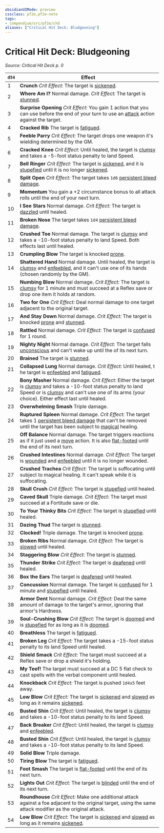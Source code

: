 ```yaml
---
obsidianUIMode: preview
cssclass: pf2e,pf2e-note
tags:
- compendium/src/pf2e/chd
aliases: ["Critical Hit Deck: Bludgeoning"]
---
```

# Critical Hit Deck: Bludgeoning  
*Source: Critical Hit Deck p. 0*  

| `d54` | Effect |
|-------|--------|
| 1 | **Crunch** _Crit Effect:_ The target is [sickened](conditions.md#Sickened). |
| 2 | **Where Am I?** Normal damage. _Crit Effect:_ The target is [stunned](conditions.md#Stunned). |
| 3 | **Surprise Opening** _Crit Effect:_ You gain 1 action that you can use before the end of your turn to use an [attack](attack.md "Attack Combat Trait") action against the target. |
| 4 | **Cracked Rib** The target is [fatigued](conditions.md#Fatigued). |
| 5 | **Feeble Parry** _Crit Effect:_ The target drops one weapon it's wielding determined by the GM. |
| 6 | **Cracked Knee** _Crit Effect:_ Until healed, the target is [clumsy](conditions.md#Clumsy) and takes a -5-foot status penalty to land Speed. |
| 7 | **Bell Ringer** _Crit Effect:_ The target is [sickened](conditions.md#Sickened), and it is [stupefied](conditions.md#Stupefied) until it is no longer [sickened](conditions.md#Sickened). |
| 8 | **Split Open** _Crit Effect:_ The target takes `1d6` [persistent bleed damage](conditions.md#Persistent%20Damage). |
| 9 | **Momentum** You gain a +2 circumstance bonus to all attack rolls until the end of your next turn. |
| 10 | **I See Stars** Normal damage. _Crit Effect:_ The target is [dazzled](conditions.md#Dazzled) until healed. |
| 11 | **Broken Nose** The target takes `1d4` [persistent bleed damage](conditions.md#Persistent%20Damage). |
| 12 | **Crushed Toe** Normal damage. The target is [clumsy](conditions.md#Clumsy) and takes a -10-foot status penalty to land Speed. Both effects last until healed. |
| 13 | **Crumpling Blow** The target is knocked [prone](conditions.md#Prone). |
| 14 | **Shattered Hand** Normal damage. Until healed, the target is [clumsy](conditions.md#Clumsy) and [enfeebled](conditions.md#Enfeebled), and it can't use one of its hands (chosen randomly by the GM). |
| 15 | **Numbing Blow** Normal damage. _Crit Effect:_ The target is [clumsy](conditions.md#Clumsy) for 1 minute and must succeed at a Reflex save or drop one item it holds at random. |
| 16 | **Two for One** _Crit Effect:_ Deal normal damage to one target adjacent to the original target. |
| 17 | **And Stay Down** Normal damage. _Crit Effect:_ The target is knocked [prone](conditions.md#Prone) and [stunned](conditions.md#Stunned). |
| 18 | **Rattled** Normal damage. _Crit Effect:_ The target is [confused](conditions.md#Confused) for 1 round. |
| 19 | **Nighty Night** Normal damage. _Crit Effect:_ The target falls [unconscious](conditions.md#Unconscious) and can't wake up until the of its next turn. |
| 20 | **Brained** The target is [stunned](conditions.md#Stunned). |
| 21 | **Collapsed Lung** Normal damage. _Crit Effect:_ Until healed, t he target is [enfeebled](conditions.md#Enfeebled) and [fatigued](conditions.md#Fatigued). |
| 22 | **Bony Masher** Normal damage. _Crit Effect:_ Either the target is [clumsy](conditions.md#Clumsy) and takes a -10-foot status penalty to land Speed or is [clumsy](conditions.md#Clumsy) and can't use one of its arms (your choice). Either effect last until healed. |
| 23 | **Overwhelming Smash** Triple damage. |
| 24 | **Ruptured Spleen** Normal damage. _Crit Effect:_ The target takes 1 [persistent bleed damage](conditions.md#Persistent%20Damage) that can't be removed until the target has been subject to [magical](magical.md "Magical Item Trait") healing. |
| 25 | **Off Balance** Normal damage. The target triggers reactions as if it just used a [move](move.md "Move Combat Trait") action. It is also [flat-footed](conditions.md#Flat-footed) until the end of its next turn. |
| 26 | **Crushed Intestines** Normal damage. _Crit Effect:_ The target is [wounded](conditions.md#Wounded) and [enfeebled](conditions.md#Enfeebled) until it is no longer wounded. |
| 27 | **Crushed Trachea** _Crit Effect:_ The target is suffocating until subject to magical healing. It can't speak while it is suffocating. |
| 28 | **Skull Crush** _Crit Effect:_ The target is [stupefied](conditions.md#Stupefied) until healed. |
| 29 | **Caved Skull** Triple damage. _Crit Effect:_ The target must succeed at a Fortitude save or die. |
| 30 | **To Your Thinky Bits** _Crit Effect:_ The target is [stupefied](conditions.md#Stupefied) until healed. |
| 31 | **Dazing Thud** The target is [stunned](conditions.md#Stunned). |
| 32 | **Clocked!** Triple damage. The target is knocked [prone](conditions.md#Prone). |
| 33 | **Broken Ribs** Normal damage. _Crit Effect:_ The target is [slowed](conditions.md#Slowed) until healed. |
| 34 | **Staggering Blow** _Crit Effect:_ The target is [stunned](conditions.md#Stunned). |
| 35 | **Thunder Strike** _Crit Effect:_ The target is [deafened](conditions.md#Deafened) until healed. |
| 36 | **Box the Ears** The target is [deafened](conditions.md#Deafened) until healed. |
| 37 | **Concussion** Normal damage. The target is [confused](conditions.md#Confused) for 1 minute and [stupefied](conditions.md#Stupefied) until healed. |
| 38 | **Armor Dent** Normal damage. _Crit Effect:_ Deal the same amount of damage to the target's armor, ignoring that armor's Hardness. |
| 39 | **Soul-Crushing Blow** _Crit Effect:_ The target is [doomed](conditions.md#Doomed) and is [stupefied](conditions.md#Stupefied) for as long as it is [doomed](conditions.md#Doomed). |
| 40 | **Breathless** The target is [fatigued](conditions.md#Fatigued). |
| 41 | **Broken Leg** _Crit Effect:_ The target takes a -15-foot status penalty to its land Speed until healed. |
| 42 | **Shield Smack** _Crit Effect:_ The target must succeed at a Reflex save or drop a shield it's holding. |
| 43 | **My Teef!** The target must succeed at a DC 5 flat check to cast spells with the verbal component until healed. |
| 44 | **Knockback** _Crit Effect:_ The target is pushed `1d4x5` feet away. |
| 45 | **Low Blow** _Crit Effect:_ The target is [sickened](conditions.md#Sickened) and [slowed](conditions.md#Slowed) as long as it remains [sickened](conditions.md#Sickened). |
| 46 | **Busted Shin** _Crit Effect:_ Until healed, the target is [clumsy](conditions.md#Clumsy) and takes a -10-foot status penalty to its land Speed. |
| 47 | **Back Breaker** _Crit Effect:_ Until healed, the target is [clumsy](conditions.md#Clumsy) and [enfeebled](conditions.md#Enfeebled). |
| 48 | **Busted Shin** _Crit Effect:_ Until healed, the target is [clumsy](conditions.md#Clumsy) and takes a -10-foot status penalty to its land Speed. |
| 49 | **Solid Blow** Triple damage. |
| 50 | **Tiring Blow** The target is [fatigued](conditions.md#Fatigued). |
| 51 | **Foot Smash** The target is [flat-footed](conditions.md#Flat-footed) until the end of its next turn. |
| 52 | **Lights Out** _Crit Effect:_ The target is [blinded](conditions.md#Blinded) until the end of its next turn. |
| 53 | **Roundhouse** _Crit Effect:_ Make one additional attack against a foe adjacent to the original target, using the same attack modifier as the original attack. |
| 54 | **Low Blow** _Crit Effect:_ The target is [sickened](conditions.md#Sickened) and [slowed](conditions.md#Slowed) as long as it remains [sickened](conditions.md#Sickened). |